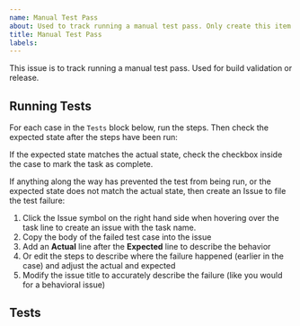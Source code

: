 ```yaml
---
name: Manual Test Pass
about: Used to track running a manual test pass. Only create this item when following test plan instructions.
title: Manual Test Pass
labels: 
---
```


This issue is to track running a manual test pass. Used for build validation or release.

## Running Tests

For each case in the `Tests` block below, run the steps. Then check the expected state after the steps have been run: 

If the expected state matches the actual state, check the checkbox inside the case to mark the task as complete. 

If anything along the way has prevented the test from being run, or the expected state does not match the actual state, then create an Issue to file the test failure:

1. Click the Issue symbol on the right hand side when hovering over the task line to create an issue with the task name.
1. Copy the body of the failed test case into the issue
1. Add an **Actual** line after the **Expected** line to describe the behavior
1. Or edit the steps to describe where the failure happened (earlier in the case) and adjust the actual and expected
1. Modify the issue title to accurately describe the failure (like you would for a behavioral issue)

## Tests

<!-- Paste in block of test cases to run -->
